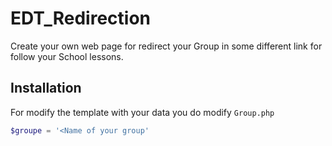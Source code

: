 # EDT_Redirection
Create your own web page for redirect your Group in some different link for follow your School lessons.

## Installation
For modify the template with your data you do modify `Group.php`
```php
$groupe = '<Name of your group'
```
